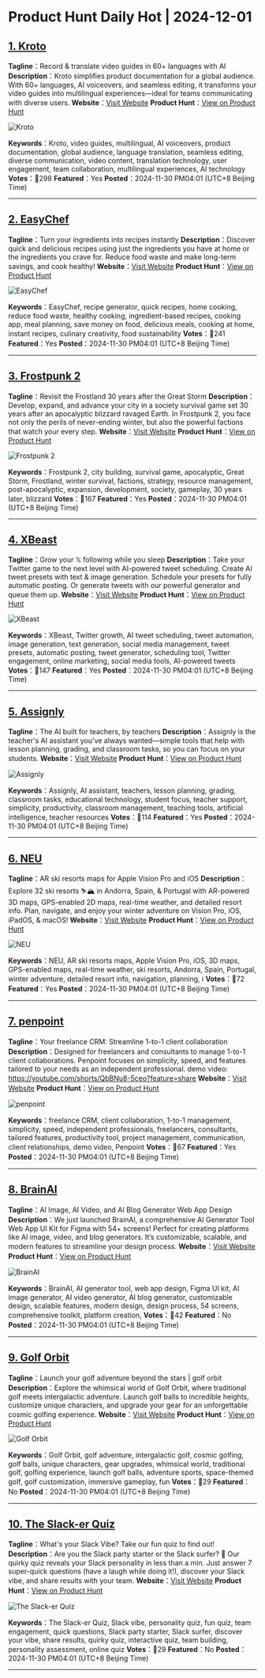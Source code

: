 # Product Hunt Daily Hot | 2024-12-01

## [1. Kroto ](https://www.producthunt.com/posts/kroto-3?utm_campaign=producthunt-api&utm_medium=api-v2&utm_source=Application%3A+phtrends+%28ID%3A+147529%29)
**Tagline**：Record & translate video guides in 60+ languages with AI
**Description**：Kroto simplifies product documentation for a global audience. With 60+ languages, AI voiceovers, and seamless editing, it transforms your video guides into multilingual experiences—ideal for teams communicating with diverse users.
**Website**：[Visit Website](https://www.producthunt.com/r/DPCZZKT36I23JP?utm_campaign=producthunt-api&utm_medium=api-v2&utm_source=Application%3A+phtrends+%28ID%3A+147529%29)
**Product Hunt**：[View on Product Hunt](https://www.producthunt.com/posts/kroto-3?utm_campaign=producthunt-api&utm_medium=api-v2&utm_source=Application%3A+phtrends+%28ID%3A+147529%29)

![Kroto ](https://ph-files.imgix.net/292c2462-b02a-4828-b3a6-bb2c16499edc.jpeg?auto=format&fit=crop&frame=1&h=512&w=1024)

**Keywords**：Kroto, video guides, multilingual, AI voiceovers, product documentation, global audience, language translation, seamless editing, diverse communication, video content, translation technology, user engagement, team collaboration, multilingual experiences, AI technology
**Votes**：🔺298
**Featured**：Yes
**Posted**：2024-11-30 PM04:01 (UTC+8 Beijing Time)

---

## [2. EasyChef](https://www.producthunt.com/posts/easychef?utm_campaign=producthunt-api&utm_medium=api-v2&utm_source=Application%3A+phtrends+%28ID%3A+147529%29)
**Tagline**：Turn your ingredients into recipes instantly
**Description**：Discover quick and delicious recipes using just the ingredients you have at home or the ingredients you crave for. Reduce food waste and make long-term savings, and cook healthy!
**Website**：[Visit Website](https://www.producthunt.com/r/PXOECSHENGXPN4?utm_campaign=producthunt-api&utm_medium=api-v2&utm_source=Application%3A+phtrends+%28ID%3A+147529%29)
**Product Hunt**：[View on Product Hunt](https://www.producthunt.com/posts/easychef?utm_campaign=producthunt-api&utm_medium=api-v2&utm_source=Application%3A+phtrends+%28ID%3A+147529%29)

![EasyChef](https://ph-files.imgix.net/d191c918-dbf8-4378-ba00-6b8ecfb613fd.jpeg?auto=format&fit=crop&frame=1&h=512&w=1024)

**Keywords**：EasyChef, recipe generator, quick recipes, home cooking, reduce food waste, healthy cooking, ingredient-based recipes, cooking app, meal planning, save money on food, delicious meals, cooking at home, instant recipes, culinary creativity, food sustainability
**Votes**：🔺241
**Featured**：Yes
**Posted**：2024-11-30 PM04:01 (UTC+8 Beijing Time)

---

## [3. Frostpunk 2](https://www.producthunt.com/posts/frostpunk-2?utm_campaign=producthunt-api&utm_medium=api-v2&utm_source=Application%3A+phtrends+%28ID%3A+147529%29)
**Tagline**：Revisit the Frostland 30 years after the Great Storm
**Description**：Develop, expand, and advance your city in a society survival game set 30 years after an apocalyptic blizzard ravaged Earth. In Frostpunk 2, you face not only the perils of never-ending winter, but also the powerful factions that watch your every step.
**Website**：[Visit Website](https://www.producthunt.com/r/R4VGPXPG5UEGUO?utm_campaign=producthunt-api&utm_medium=api-v2&utm_source=Application%3A+phtrends+%28ID%3A+147529%29)
**Product Hunt**：[View on Product Hunt](https://www.producthunt.com/posts/frostpunk-2?utm_campaign=producthunt-api&utm_medium=api-v2&utm_source=Application%3A+phtrends+%28ID%3A+147529%29)

![Frostpunk 2](https://ph-files.imgix.net/1f9e836e-e59a-48fe-bb54-b59fcda468b8.jpeg?auto=format&fit=crop&frame=1&h=512&w=1024)

**Keywords**：Frostpunk 2, city building, survival game, apocalyptic, Great Storm, Frostland, winter survival, factions, strategy, resource management, post-apocalyptic, expansion, development, society, gameplay, 30 years later, blizzard
**Votes**：🔺167
**Featured**：Yes
**Posted**：2024-11-30 PM04:01 (UTC+8 Beijing Time)

---

## [4. XBeast](https://www.producthunt.com/posts/xbeast?utm_campaign=producthunt-api&utm_medium=api-v2&utm_source=Application%3A+phtrends+%28ID%3A+147529%29)
**Tagline**：Grow your 𝕏 following while you sleep
**Description**：Take your Twitter game to the next level with AI-powered tweet scheduling. Create AI tweet presets with text & image generation. Schedule your presets for fully automatic posting. Or generate tweets with our powerful generator and queue them up.
**Website**：[Visit Website](https://www.producthunt.com/r/SAQL5JMJWW7WUL?utm_campaign=producthunt-api&utm_medium=api-v2&utm_source=Application%3A+phtrends+%28ID%3A+147529%29)
**Product Hunt**：[View on Product Hunt](https://www.producthunt.com/posts/xbeast?utm_campaign=producthunt-api&utm_medium=api-v2&utm_source=Application%3A+phtrends+%28ID%3A+147529%29)

![XBeast](https://ph-files.imgix.net/0f3ac0ca-c978-4d32-afc8-6afbc0d16e6f.png?auto=format&fit=crop&frame=1&h=512&w=1024)

**Keywords**：XBeast, Twitter growth, AI tweet scheduling, tweet automation, image generation, text generation, social media management, tweet presets, automatic posting, tweet generator, scheduling tool, Twitter engagement, online marketing, social media tools, AI-powered tweets
**Votes**：🔺147
**Featured**：Yes
**Posted**：2024-11-30 PM04:01 (UTC+8 Beijing Time)

---

## [5. Assignly](https://www.producthunt.com/posts/assignly-2?utm_campaign=producthunt-api&utm_medium=api-v2&utm_source=Application%3A+phtrends+%28ID%3A+147529%29)
**Tagline**：The AI built for teachers, by teachers
**Description**：Assignly is the teacher's AI assistant you've always wanted—simple tools that help with lesson planning, grading, and classroom tasks, so you can focus on your students.
**Website**：[Visit Website](https://www.producthunt.com/r/VTUHD56CW4KUZN?utm_campaign=producthunt-api&utm_medium=api-v2&utm_source=Application%3A+phtrends+%28ID%3A+147529%29)
**Product Hunt**：[View on Product Hunt](https://www.producthunt.com/posts/assignly-2?utm_campaign=producthunt-api&utm_medium=api-v2&utm_source=Application%3A+phtrends+%28ID%3A+147529%29)

![Assignly](https://ph-files.imgix.net/c08d6d0e-2be0-4c07-9935-50601d639540.png?auto=format&fit=crop&frame=1&h=512&w=1024)

**Keywords**：Assignly, AI assistant, teachers, lesson planning, grading, classroom tasks, educational technology, student focus, teacher support, simplicity, productivity, classroom management, teaching tools, artificial intelligence, teacher resources
**Votes**：🔺114
**Featured**：Yes
**Posted**：2024-11-30 PM04:01 (UTC+8 Beijing Time)

---

## [6. NEU](https://www.producthunt.com/posts/neu-2?utm_campaign=producthunt-api&utm_medium=api-v2&utm_source=Application%3A+phtrends+%28ID%3A+147529%29)
**Tagline**：AR ski resorts maps for Apple Vision Pro and iOS
**Description**：Explore 32 ski resorts ⛷️🏔️ in Andorra, Spain, & Portugal with AR-powered 3D maps, GPS-enabled 2D maps, real-time weather, and detailed resort info. Plan, navigate, and enjoy your winter adventure on Vision Pro, iOS, iPadOS, & macOS!
**Website**：[Visit Website](https://www.producthunt.com/r/F33NONR4NEPSUQ?utm_campaign=producthunt-api&utm_medium=api-v2&utm_source=Application%3A+phtrends+%28ID%3A+147529%29)
**Product Hunt**：[View on Product Hunt](https://www.producthunt.com/posts/neu-2?utm_campaign=producthunt-api&utm_medium=api-v2&utm_source=Application%3A+phtrends+%28ID%3A+147529%29)

![NEU](https://ph-files.imgix.net/f35097b2-6fb7-492d-947e-b91cdb53986c.png?auto=format&fit=crop&frame=1&h=512&w=1024)

**Keywords**：NEU, AR ski resorts maps, Apple Vision Pro, iOS, 3D maps, GPS-enabled maps, real-time weather, ski resorts, Andorra, Spain, Portugal, winter adventure, detailed resort info, navigation, planning, i
**Votes**：🔺72
**Featured**：Yes
**Posted**：2024-11-30 PM04:01 (UTC+8 Beijing Time)

---

## [7. penpoint](https://www.producthunt.com/posts/penpoint?utm_campaign=producthunt-api&utm_medium=api-v2&utm_source=Application%3A+phtrends+%28ID%3A+147529%29)
**Tagline**：Your freelance CRM: Streamline 1-to-1 client collaboration
**Description**：Designed for freelancers and consultants to manage 1-to-1 client collaborations. Penpoint focuses on simplicity, speed, and features tailored to your needs as an independent professional. demo video: https://youtube.com/shorts/QbBNu8-5ceo?feature=share
**Website**：[Visit Website](https://www.producthunt.com/r/4BXMOQI6KU2ND2?utm_campaign=producthunt-api&utm_medium=api-v2&utm_source=Application%3A+phtrends+%28ID%3A+147529%29)
**Product Hunt**：[View on Product Hunt](https://www.producthunt.com/posts/penpoint?utm_campaign=producthunt-api&utm_medium=api-v2&utm_source=Application%3A+phtrends+%28ID%3A+147529%29)

![penpoint](https://ph-files.imgix.net/272df6b5-79be-4c1b-bb3f-e254cea83eb4.png?auto=format&fit=crop&frame=1&h=512&w=1024)

**Keywords**：freelance CRM, client collaboration, 1-to-1 management, simplicity, speed, independent professionals, freelancers, consultants, tailored features, productivity tool, project management, communication, client relationships, demo video, Penpoint
**Votes**：🔺67
**Featured**：Yes
**Posted**：2024-11-30 PM04:01 (UTC+8 Beijing Time)

---

## [8. BrainAI](https://www.producthunt.com/posts/brainai?utm_campaign=producthunt-api&utm_medium=api-v2&utm_source=Application%3A+phtrends+%28ID%3A+147529%29)
**Tagline**：AI Image, AI Video, and AI Blog Generator Web App Design
**Description**：We just launched BrainAI, a comprehensive AI Generator Tool Web App UI Kit for Figma with 54+ screens! Perfect for creating platforms like AI image, video, and blog generators. It’s customizable, scalable, and modern features to streamline your design process.
**Website**：[Visit Website](https://www.producthunt.com/r/IHSNPFOWQTV5I3?utm_campaign=producthunt-api&utm_medium=api-v2&utm_source=Application%3A+phtrends+%28ID%3A+147529%29)
**Product Hunt**：[View on Product Hunt](https://www.producthunt.com/posts/brainai?utm_campaign=producthunt-api&utm_medium=api-v2&utm_source=Application%3A+phtrends+%28ID%3A+147529%29)

![BrainAI](https://ph-files.imgix.net/6de34910-880d-41e9-ac67-bb0820311687.jpeg?auto=format&fit=crop&frame=1&h=512&w=1024)

**Keywords**：BrainAI, AI generator tool, web app design, Figma UI kit, AI image generator, AI video generator, AI blog generator, customizable design, scalable features, modern design, design process, 54 screens, comprehensive toolkit, platform creation,
**Votes**：🔺42
**Featured**：No
**Posted**：2024-11-30 PM04:01 (UTC+8 Beijing Time)

---

## [9. Golf Orbit](https://www.producthunt.com/posts/golf-orbit-2?utm_campaign=producthunt-api&utm_medium=api-v2&utm_source=Application%3A+phtrends+%28ID%3A+147529%29)
**Tagline**：Launch your golf adventure beyond the stars | golf orbit
**Description**：Explore the whimsical world of Golf Orbit, where traditional golf meets intergalactic adventure. Launch golf balls to incredible heights, customize unique characters, and upgrade your gear for an unforgettable cosmic golfing experience.
**Website**：[Visit Website](https://www.producthunt.com/r/FIQ4IAADDH3TTC?utm_campaign=producthunt-api&utm_medium=api-v2&utm_source=Application%3A+phtrends+%28ID%3A+147529%29)
**Product Hunt**：[View on Product Hunt](https://www.producthunt.com/posts/golf-orbit-2?utm_campaign=producthunt-api&utm_medium=api-v2&utm_source=Application%3A+phtrends+%28ID%3A+147529%29)

![Golf Orbit](https://ph-files.imgix.net/e86527de-25d2-4af7-8bb1-5d75f76fbf0b.png?auto=format&fit=crop&frame=1&h=512&w=1024)

**Keywords**：Golf Orbit, golf adventure, intergalactic golf, cosmic golfing, golf balls, unique characters, gear upgrades, whimsical world, traditional golf, golfing experience, launch golf balls, adventure sports, space-themed golf, golf customization, immersive gameplay, fun
**Votes**：🔺29
**Featured**：No
**Posted**：2024-11-30 PM04:01 (UTC+8 Beijing Time)

---

## [10. The Slack-er Quiz](https://www.producthunt.com/posts/the-slack-er-quiz?utm_campaign=producthunt-api&utm_medium=api-v2&utm_source=Application%3A+phtrends+%28ID%3A+147529%29)
**Tagline**：What's your Slack Vibe? Take our fun quiz to find out!
**Description**：Are you the Slack party starter or the Slack surfer? 🤔 Our quirky quiz reveals your Slack personality in less than a min. Just answer 7 super-quick questions (have a laugh while doing it!), discover your Slack vibe, and share results with your team.
**Website**：[Visit Website](https://www.producthunt.com/r/6EQ2CITX2HTALQ?utm_campaign=producthunt-api&utm_medium=api-v2&utm_source=Application%3A+phtrends+%28ID%3A+147529%29)
**Product Hunt**：[View on Product Hunt](https://www.producthunt.com/posts/the-slack-er-quiz?utm_campaign=producthunt-api&utm_medium=api-v2&utm_source=Application%3A+phtrends+%28ID%3A+147529%29)

![The Slack-er Quiz](https://ph-files.imgix.net/8750396d-b2dd-4815-897a-65454bc79508.png?auto=format&fit=crop&frame=1&h=512&w=1024)

**Keywords**：The Slack-er Quiz, Slack vibe, personality quiz, fun quiz, team engagement, quick questions, Slack party starter, Slack surfer, discover your vibe, share results, quirky quiz, interactive quiz, team building, personality assessment, online quiz
**Votes**：🔺29
**Featured**：No
**Posted**：2024-11-30 PM04:01 (UTC+8 Beijing Time)

---

